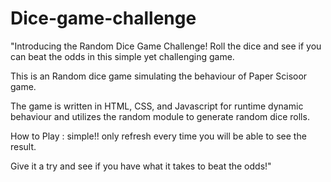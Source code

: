# Dice-game-challenge


"Introducing the Random Dice Game Challenge! Roll the dice and see if you can beat the odds in this simple yet challenging game. 

This is an Random dice game simulating the behaviour of Paper Scisoor game.

The game is written in HTML, CSS, and Javascript for runtime dynamic behaviour and utilizes the random module to generate random dice rolls. 

How to Play : 
simple!!
only refresh every time you will be able to see the result.

Give it a try and see if you have what it takes to beat the odds!"


